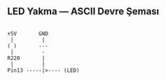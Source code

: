 ## LED Yakma — ASCII Devre Şeması

```

+5V       GND
 |         |
( )       ---
 |         -
R220       |
 |         |
Pin13 -----|>---- (LED)

```
